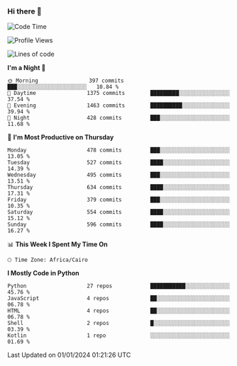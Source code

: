 ### Hi there 👋

<!--
**AMR-KELEG/AMR-KELEG** is a ✨ _special_ ✨ repository because its `README.md` (this file) appears on your GitHub profile.

Here are some ideas to get you started:

- 🔭 I’m currently working on ...
- 🌱 I’m currently learning ...
- 👯 I’m looking to collaborate on ...
- 🤔 I’m looking for help with ...
- 💬 Ask me about ...
- 📫 How to reach me: ...
- 😄 Pronouns: ...
- ⚡ Fun fact: ...
-->

<!--START_SECTION:waka-->
![Code Time](http://img.shields.io/badge/Code%20Time-0%20secs-blue)

![Profile Views](http://img.shields.io/badge/Profile%20Views-0-blue)

![Lines of code](https://img.shields.io/badge/From%20Hello%20World%20I%27ve%20Written-20.7%20million%20lines%20of%20code-blue)

**I'm a Night 🦉** 

```text
🌞 Morning                397 commits         ███░░░░░░░░░░░░░░░░░░░░░░   10.84 % 
🌆 Daytime                1375 commits        █████████░░░░░░░░░░░░░░░░   37.54 % 
🌃 Evening                1463 commits        ██████████░░░░░░░░░░░░░░░   39.94 % 
🌙 Night                  428 commits         ███░░░░░░░░░░░░░░░░░░░░░░   11.68 % 
```
📅 **I'm Most Productive on Thursday** 

```text
Monday                   478 commits         ███░░░░░░░░░░░░░░░░░░░░░░   13.05 % 
Tuesday                  527 commits         ████░░░░░░░░░░░░░░░░░░░░░   14.39 % 
Wednesday                495 commits         ███░░░░░░░░░░░░░░░░░░░░░░   13.51 % 
Thursday                 634 commits         ████░░░░░░░░░░░░░░░░░░░░░   17.31 % 
Friday                   379 commits         ███░░░░░░░░░░░░░░░░░░░░░░   10.35 % 
Saturday                 554 commits         ████░░░░░░░░░░░░░░░░░░░░░   15.12 % 
Sunday                   596 commits         ████░░░░░░░░░░░░░░░░░░░░░   16.27 % 
```


📊 **This Week I Spent My Time On** 

```text
🕑︎ Time Zone: Africa/Cairo
```

**I Mostly Code in Python** 

```text
Python                   27 repos            ███████████░░░░░░░░░░░░░░   45.76 % 
JavaScript               4 repos             ██░░░░░░░░░░░░░░░░░░░░░░░   06.78 % 
HTML                     4 repos             ██░░░░░░░░░░░░░░░░░░░░░░░   06.78 % 
Shell                    2 repos             █░░░░░░░░░░░░░░░░░░░░░░░░   03.39 % 
Kotlin                   1 repo              ░░░░░░░░░░░░░░░░░░░░░░░░░   01.69 % 
```




 Last Updated on 01/01/2024 01:21:26 UTC
<!--END_SECTION:waka-->
